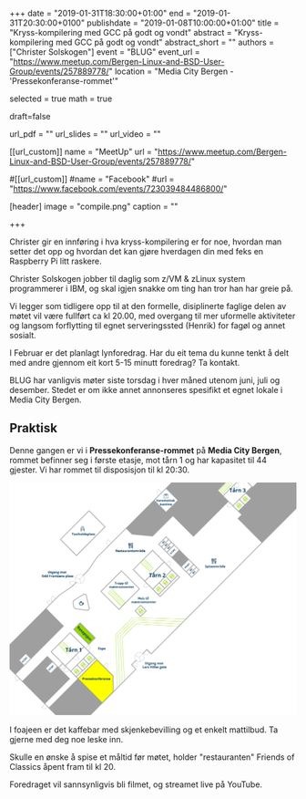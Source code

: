 +++
date = "2019-01-31T18:30:00+01:00"
end = "2019-01-31T20:30:00+0100"
publishdate =  "2019-01-08T10:00:00+01:00"
title = "Kryss-kompilering med GCC på godt og vondt"
abstract = "Kryss-kompilering med GCC på godt og vondt"
abstract_short = ""
authors = ["Christer Solskogen"]
event = "BLUG"
event_url = "https://www.meetup.com/Bergen-Linux-and-BSD-User-Group/events/257889778/"
location = "Media City Bergen - 'Pressekonferanse-rommet'"

selected = true
math = true

draft=false

url_pdf = ""
url_slides = ""
url_video = ""


[[url_custom]]
name = "MeetUp"
url = "https://www.meetup.com/Bergen-Linux-and-BSD-User-Group/events/257889778/"


#[[url_custom]]
#name = "Facebook"
#url = "https://www.facebook.com/events/723039484486800/"

[header]
image = "compile.png"
caption = ""

+++

Christer gir en innføring i hva kryss-kompilering er for noe, hvordan
man setter det opp og hvordan det kan gjøre hverdagen din med feks en
Raspberry Pi litt raskere.

Christer Solskogen jobber til daglig som z/VM & zLinux system
programmerer i IBM, og skal igjen snakke om ting han tror han har greie på.

Vi legger som tidligere opp til at den formelle, disiplinerte faglige
delen av møtet vil være fullført ca kl 20.00, med overgang til mer
uformelle aktiviteter og langsom forflytting til egnet serveringssted
(Henrik) for fagøl og annet sosialt.

I Februar er det planlagt lynforedrag. Har du eit tema du kunne tenkt
å delt med andre gjennom eit kort 5-15 minutt foredrag? Ta kontakt.

BLUG har vanligvis møter siste torsdag i hver måned utenom juni, juli
og desember.  Stedet er om ikke annet annonseres spesifikt et egnet
lokale i Media City Bergen.

<!--
## Video

<div class="video"><iframe src="https://www.youtube.com/embed/jmj3zLXai-4" frameborder="0" allowfullscreen></iframe></div>
-->
## Praktisk
Denne gangen er vi i **Pressekonferanse-rommet** på **Media City Bergen**, rommet befinner seg i første etasje, mot tårn 1 og har kapasitet til 44 gjester. Vi har rommet til disposisjon til kl 20:30.

!["Kart over MCB"](/img/mcb_kart.png "Map")

I foajeen er det kaffebar med skjenkebevilling og et enkelt mattilbud. Ta gjerne med deg noe leske inn.

Skulle en ønske å spise et måltid før møtet, holder "restauranten" Friends of Classics åpent fram til kl 20.

Foredraget vil sannsynligvis bli filmet, og streamet live på YouTube.

<!--
## Program framover

BLUG har vanligvis møter siste torsdag i hver måned utenom juni, juli
og desember. Stedet er om ikke annet annonseres spesifikt et egnet
lokale i Media City Bergen. Foreløpig møteplan for de neste 12
månedene ser slik ut (tema for møtene annonseres etterhvert):


Dersom du har et tema du gjerne vil fortelle om, eller vet om noen som kan holde foredrag for oss er det bare å si ifra.
-->

<!-- test -->
